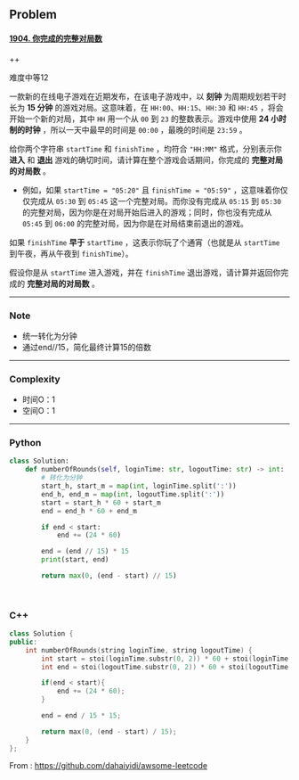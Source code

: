 ## Problem

#### [1904. 你完成的完整对局数](https://leetcode-cn.com/problems/the-number-of-full-rounds-you-have-played/)

++

难度中等12

一款新的在线电子游戏在近期发布，在该电子游戏中，以 **刻钟** 为周期规划若干时长为 **15 分钟** 的游戏对局。这意味着，在 `HH:00`、`HH:15`、`HH:30` 和 `HH:45` ，将会开始一个新的对局，其中 `HH` 用一个从 `00` 到 `23` 的整数表示。游戏中使用 **24 小时制的时钟** ，所以一天中最早的时间是 `00:00` ，最晚的时间是 `23:59` 。

给你两个字符串 `startTime` 和 `finishTime` ，均符合 `"HH:MM"` 格式，分别表示你 **进入** 和 **退出** 游戏的确切时间，请计算在整个游戏会话期间，你完成的 **完整对局的对局数** 。

- 例如，如果 `startTime = "05:20"` 且 `finishTime = "05:59"` ，这意味着你仅仅完成从 `05:30` 到 `05:45` 这一个完整对局。而你没有完成从 `05:15` 到 `05:30` 的完整对局，因为你是在对局开始后进入的游戏；同时，你也没有完成从 `05:45` 到 `06:00` 的完整对局，因为你是在对局结束前退出的游戏。

如果 `finishTime` **早于** `startTime` ，这表示你玩了个通宵（也就是从 `startTime` 到午夜，再从午夜到 `finishTime`）。

假设你是从 `startTime` 进入游戏，并在 `finishTime` 退出游戏，请计算并返回你完成的 **完整对局的对局数** 。

------

### Note

- 统一转化为分钟
- 通过end//15，简化最终计算15的倍数

------

### Complexity

- 时间O：1
- 空间O：1

------

### Python

```python
class Solution:
    def numberOfRounds(self, loginTime: str, logoutTime: str) -> int:
        # 转化为分钟
        start_h, start_m = map(int, loginTime.split(':'))
        end_h, end_m = map(int, logoutTime.split(':'))
        start = start_h * 60 + start_m
        end = end_h * 60 + end_m

        if end < start:
            end += (24 * 60)

        end = (end // 15) * 15
        print(start, end)

        return max(0, (end - start) // 15)
        
   

```

### C++

```C++
class Solution {
public:
    int numberOfRounds(string loginTime, string logoutTime) {
        int start = stoi(loginTime.substr(0, 2)) * 60 + stoi(loginTime.substr(3, 5));
        int end = stoi(logoutTime.substr(0, 2)) * 60 + stoi(logoutTime.substr(3, 5));

        if(end < start){
            end += (24 * 60);
        }

        end = end / 15 * 15;

        return max(0, (end - start) / 15);        
    }
};
```



From : https://github.com/dahaiyidi/awsome-leetcode
